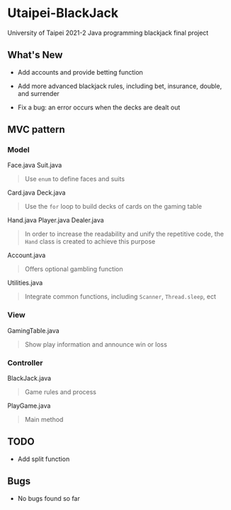 # Utaipei-BlackJack

University of Taipei 2021-2 Java programming blackjack final project

## What's New

+ Add accounts and provide betting function

+ Add more advanced blackjack rules, including bet, insurance, double, and surrender

+ Fix a bug: an error occurs when the decks are dealt out

## MVC pattern

### Model

Face.java
Suit.java

> Use `enum` to define faces and suits

Card.java
Deck.java

> Use the `for` loop to build decks of cards on the gaming table

Hand.java
Player.java
Dealer.java

> In order to increase the readability and unify the repetitive code, the `Hand` class is created to achieve this purpose

Account.java

> Offers optional gambling function

Utilities.java

> Integrate common functions, including `Scanner`, `Thread.sleep`, ect

### View

GamingTable.java

> Show play information and announce win or loss

### Controller

BlackJack.java

> Game rules and process

PlayGame.java

> Main method

## TODO

+ Add split function

## Bugs

+ No bugs found so far
